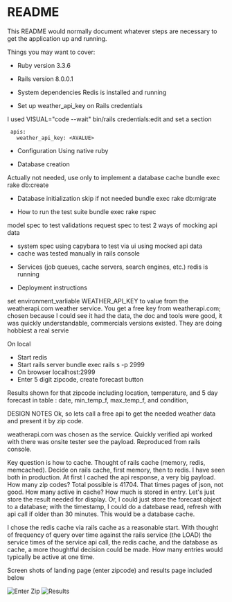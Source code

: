 # README

This README would normally document whatever steps are necessary to get the
application up and running.

Things you may want to cover:

* Ruby version
3.3.6

* Rails version
8.0.0.1

* System dependencies
Redis is installed and running

* Set up weather_api_key on Rails credentials

I used VISUAL="code --wait" bin/rails credentials:edit
and set a section
```
 apis:
   weather_api_key: <AVALUE>
```

* Configuration
Using native ruby 

* Database creation

Actually not needed, use only to implement a database cache
bundle exec rake db:create

* Database initialization
skip if not needed
bundle exec rake db:migrate

* How to run the test suite
bundle exec rake rspec

model spec to test validations
request spec to test 2 ways of mocking api data
- system spec using capybara to test via ui using mocked api data
- cache was tested manually in rails console

* Services (job queues, cache servers, search engines, etc.)
redis is running

* Deployment instructions

set environment_varliable WEATHER_API_KEY to value from the weatherapi.com weather service.
 You get a free key from weatherapi.com;
chosen because I could see it had the data, the doc and tools were good, it was quickly understandable, commercials versions existed. They are doing hobbiest a real servie

On local
- Start redis
- Start rails server bundle exec rails s -p 2999
- On browser localhost:2999
- Enter 5 digit zipcode, create forecast button

Results shown for that zipcode including location,
temperature, and 5 day forecast in table : date, min_temp_f, max_temp_f, and condition,

DESIGN NOTES
Ok, so lets call a free api to get the needed weather data and present it by zip code.

weatherapi.com was chosen as the service. 
Quickly verified api worked with there was onsite tester see the payload. Reproduced from rails console.

Key question is how to cache. Thought of rails cache (memory, redis, memcached).
Decide on rails cache, first memory, then to redis. I have seen both in production.
At first I cached the api response, a very big payload. How many zip codes? Total possible is 41704.
That times pages of json, not good.
How many active in cache? How much is stored in entry. Let's just store the result needed for
display. Or, I could just store the forecast object to a database; with the timestamp, I could do a 
datebase read, refresh with api call if older than 30 minutes. 
This would be a database cache.

I chose the redis cache via rails cache as a reasonable start.
With thought of frequency of query over time against the rails service (the LOAD)
 the service times of the service api call, the redis cache, and the database as cache,
 a more thoughtful decision could be made. 
 How many entries would typically be active at one time.

Screen shots of landing page (enter zipcode) and results page included below

![Enter Zip](https://github.com/fgermanojr/weather_reporter/master/app/assets/images/weather_new.png)
![Results](https://github.com/fgermanojr/weather_reporter/master/app/assets/images/weather_show.png)
